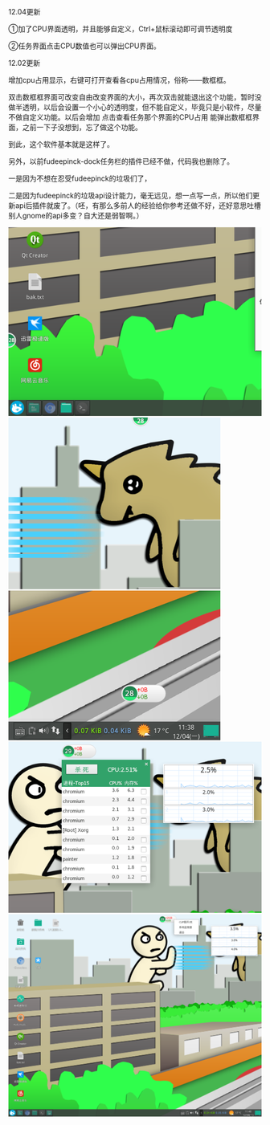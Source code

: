 12.04更新

①加了CPU界面透明，并且能够自定义，Ctrl+鼠标滚动即可调节透明度

②任务界面点击CPU数值也可以弹出CPU界面。

12.02更新

增加cpu占用显示，右键可打开查看各cpu占用情况，俗称——数框框。

双击数框框界面可改变自由改变界面的大小，再次双击就能退出这个功能，暂时没做半透明，以后会设置一个小心的透明度，但不能自定义，毕竟只是小软件，尽量不做自定义功能。以后会增加 点击查看任务那个界面的CPU占用 能弹出数框框界面，之前一下子没想到，忘了做这个功能。

到此，这个软件基本就是这样了。

另外，以前fudeepinck-dock任务栏的插件已经不做，代码我也删除了。

一是因为不想在忍受fudeepinck的垃圾们了，

二是因为fudeepinck的垃圾api设计能力，毫无远见，想一点写一点，所以他们更新api后插件就废了。（呸，有那么多前人的经验给你参考还做不好，还好意思吐槽别人gnome的api多变？自大还是弱智啊。）

![截图](https://github.com/noahsai/monitor-desktop/raw/master/截图/截图_2017-12-04_11-37-58.png)
![截图](https://github.com/noahsai/monitor-desktop/raw/master/截图/截图_2017-12-04_11-38-28.png)
![截图](https://github.com/noahsai/monitor-desktop/raw/master/截图/截图_2017-12-04_11-38-39.png)
![截图](https://github.com/noahsai/monitor-desktop/raw/master/截图/截图_2017-12-04_11-39-54.png)
![截图](https://github.com/noahsai/monitor-desktop/raw/master/截图/截图_2017-12-04_11-48-20.png)



